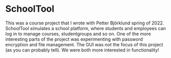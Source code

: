 # SchoolTool
This was a course project that I wrote with Petter Björklund spring of 2022. 
SchoolTool simulates a school platform, where students and employees can log in to manage courses, studentgroups and so on. 
One of the more interesting parts of the project was experimenting with password encryption and file management. 
The GUI was *not* the focus of this project (as you can probably tell). We were both more interested in functionality!
